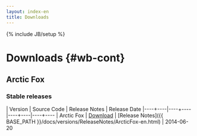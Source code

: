 ```yaml
---
layout: index-en
title: Downloads
---
```

{% include JB/setup %}

# Downloads {#wb-cont}

## Arctic Fox

### Stable releases

| Version | Source Code | Release Notes | Release Date
|----+----|----+----|----+----|----+----
| Arctic Fox | [Download](#linktozip) | [Release Notes]({{ BASE_PATH }}/docs/versions/ReleaseNotes/ArcticFox-en.html) | 2014-06-20